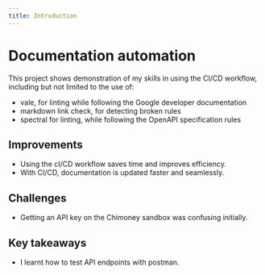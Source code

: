 ```yaml
---
title: Introduction
---
```



# Documentation automation
This project shows demonstration of my skills in using the CI/CD workflow, including but not limited to the use of:
- vale, for linting while following the Google developer documentation
- markdown link check, for detecting broken rules
- spectral for linting, while following the OpenAPI specification rules



## Improvements 
- Using the cI/CD workflow saves time and improves efficiency.
- With CI/CD, documentation is updated faster and seamlessly. 




## Challenges
- Getting an API key on the Chimoney sandbox was confusing initially.



## Key takeaways
- I learnt how to test API endpoints with postman. 



